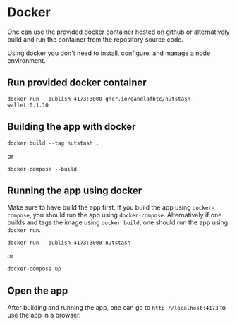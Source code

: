 # Docker

One can use the provided docker container hosted on github or alternatively build and run the container from the repository source code.

Using docker you don't need to install, configure, and manage a node environment.

## Run provided docker container

```shell
docker run --publish 4173:3000 ghcr.io/gandlafbtc/nutstash-wallet:0.1.10
```

## Building the app with docker

```shell
docker build --tag nutstash .
```

or

```shell
docker-compose --build
```

## Running the app using docker

Make sure to have build the app first. If you build the app using `docker-compose`, you should run the app using `docker-compose`. Alternatively if one builds and tags the image using `docker build`, one should run the app using `docker run`.

```shell
docker run --publish 4173:3000 nutstash
```

or

```shell
docker-compose up
```

## Open the app

After building and running the app, one can go to `http://localhost:4173` to use the app in a browser.
